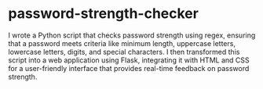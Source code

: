 # password-strength-checker

I wrote a Python script that checks password strength using regex, ensuring that a password meets criteria like minimum length, uppercase letters, lowercase letters, digits, and special characters. I then transformed this script into a web application using Flask, integrating it with HTML and CSS for a user-friendly interface that provides real-time feedback on password strength.
